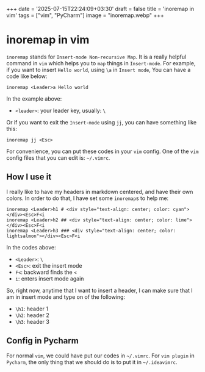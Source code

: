 +++
date = '2025-07-15T22:24:09+03:30'
draft = false
title = 'inoremap in vim'
tags = ["vim", "PyCharm"]
image = "inoremap.webp"
+++

# inoremap in vim

`inoremap` stands for `Insert-mode Non-recursive Map`.
It is a really helpful command in `vim` which helps
you to `map` things in `Insert-mode`.
For example, if you want to insert `Hello world`, using `\a`
in `Insert mode`,
You can have a code like below:

```shell
inoremap <Leader>a Hello world
```

In the example above:

* `<leader>`: your leader key, usually: `\`

Or if you want to exit the `Insert-mode` using `jj`,
you can have something like this:

```shell
inoremap jj <Esc>
```

For convenience, you can put these codes in your `vim` config.
One of the `vim` config files that you can edit is: `~/.vimrc`.

## How I use it

I really like to have my headers in markdown centered, and have
their own colors.
In order to do that, I have set some `inoremap`s to help me:

```shell
inoremap <Leader>h1 # <div style="text-align: center; color: cyan"></div><Esc>F<i
inoremap <Leader>h2 ## <div style="text-align: center; color: lime"></div><Esc>F<i
inoremap <Leader>h3 ### <div style="text-align: center; color: lightsalmon"></div><Esc>F<i
```

In the codes above:

* `<Leader>`: `\`
* `<Esc>`: exit the insert mode
* `F<`: backward finds the `<`
* `i`: enters insert mode again

So, right now, anytime that I want to insert a header, I can make
sure that I am in insert mode and type on of the following:

* `\h1`: header 1
* `\h2`: header 2
* `\h3`: header 3

## Config in Pycharm

For normal `vim`, we could have put our codes in `~/.vimrc`.
For `vim plugin` in `Pycharm`, the only thing that we should do
is to put it in `~/.ideavimrc`.